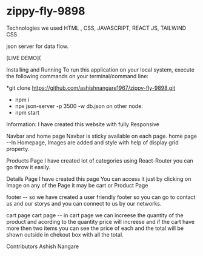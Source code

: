 # zippy-fly-9898
Technologies we used
HTML , CSS, JAVASCRIPT, REACT JS, TAILWIND CSS

json server for data flow.

[LIVE DEMO](

Installing and Running
To run this application on your local system, execute the following commands on your terminal/command line:

*git clone https://github.com/ashishnangare1967/zippy-fly-9898.git
* npm i
* npx json-server -p 3500 -w db.json
on other node: 
* npm start



Information:
I have created this website with fully Responsive

Navbar and home page
Navbar is sticky available on each page.
home page --In Homepage, Images are added and style with help of display grid property. 

Products Page
I have created lot of categories using React-Router you can go throw it easily.

Details Page
I have created this page You can access it just by clicking on Image on any of the Page it may be cart or Product Page


footer -- so we have created a user friendly footer so you can go to contact us and our storys and you can connect to us by our networks.
>
cart page
cart page -- in cart page we can increese the quantity of the product and acording to the quantity price will increese and if the cart have more then two items you can see the price of each and the total will be shown outside in chekout box with all the total. 

Contributors
Ashish Nangare
